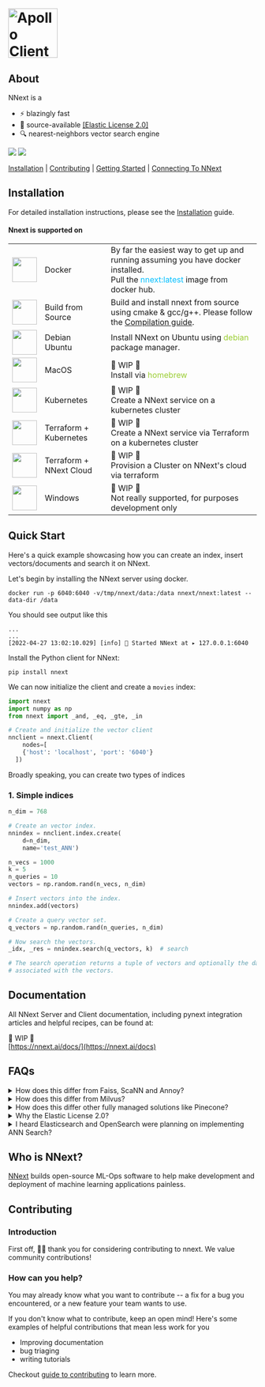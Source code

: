 
# <a href="https://nnext.ai/"><img src="https://d135j1zm1liera.cloudfront.net/nnext-logo-wide.png" height="100" alt="Apollo Client"></a>

## About

NNext is a
* ⚡ blazingly fast
* 📖 source-available [[Elastic License 2.0]](https://www.elastic.co/licensing/elastic-license)
* 🔍 nearest-neighbors vector search engine

<a href="https://tiny.one/nnext-slk-comm-gh"><img src="https://img.shields.io/badge/chat-slack-orange.svg?logo=slack&style=flat"></a>
<a href="https://twitter.com/intent/follow?screen_name=nnextai"><img src="https://img.shields.io/badge/Follow-nnextai-blue.svg?style=flat&logo=twitter"></a>

[Installation](#installation) | [Contributing](#contributing) |  [Getting Started](#getting-started) | [Connecting 
To NNext](#connecting-to-redis)

## Installation
For detailed installation instructions, please see the [Installation](INSTALL.md) guide.
#### Nnext is supported on
<table>
  <tr>
    <td><img src="https://www.docker.com/wp-content/uploads/2022/03/vertical-logo-monochromatic.png" width="50" /></td>
    <td>Docker</td>
    <td>By far the easiest way to get up and running assuming you have docker installed. <br>Pull the <span style="color: 
deepskyblue">nnext:latest</span> image from docker hub.</td>
  </tr>
  <tr>
    <td><img src="https://s3.us-east-2.amazonaws.com/assets.nnext.io/img/build.png" width="50" /></td>
    <td>Build from Source</td>
    <td>Build and install nnext from source using cmake & gcc/g++. Please follow the <a href="/COMPILATION.md">Compilation guide</a>.</td>
  </tr>
  <tr>
    <td><img src="https://upload.wikimedia.org/wikipedia/commons/thumb/a/ab/Logo-ubuntu_cof-orange-hex.svg/570px-Logo-ubuntu_cof-orange-hex.svg.png?20130511162351" width="50" /></td>
    <td>Debian <br> Ubuntu</td>
    <td>Install NNext on Ubuntu using <span style="color: yellowgreen">debian</span> package manager.
  </tr>
  <tr>
    <td><img src="https://upload.wikimedia.org/wikipedia/commons/a/ab/Apple-logo.png" width="50" /></td>
    <td>MacOS</td>
    <td>🚧 WIP 🚧<br>Install via <span style="color: yellowgreen">homebrew</span></td>
  </tr>
  <tr>
    <td><img src="https://upload.wikimedia.org/wikipedia/commons/thumb/3/39/Kubernetes_logo_without_workmark.svg/1234px-Kubernetes_logo_without_workmark.svg.png" width="50" /></td>
    <td>Kubernetes</td>
    <td>🚧 WIP 🚧<br>Create a NNext service on a kubernetes cluster</td>
  </tr>
  <tr>
    <td><img src="https://www.datocms-assets.com/2885/1620155116-brandhcterraformverticalcolor.svg" width="50" /></td>
    <td>Terraform + Kubernetes</td>
    <td>🚧 WIP 🚧<br>Create a NNext service via Terraform on a kubernetes cluster</td>
  </tr>
  <tr>
    <td><img src="https://www.datocms-assets.com/2885/1620155116-brandhcterraformverticalcolor.svg" width="50" /></td>
    <td>Terraform + NNext Cloud</td>
    <td>🚧 WIP 🚧<br>Provision a Cluster on NNext's cloud via terraform</td>
  </tr>
  <tr>
    <td><img src="https://www.pngall.com/wp-content/uploads/2/Windows-Logo-PNG-File-Download-Free.png" width="50" /></td>
    <td>Windows</td>
    <td>🚧 WIP 🚧<br>Not really supported, for purposes development only</td>
  </tr>
 </table>

## Quick Start

Here's a quick example showcasing how you can create an index, insert vectors/documents and search it on NNext.

Let's begin by installing the NNext server using docker.

```shell
docker run -p 6040:6040 -v/tmp/nnext/data:/data nnext/nnext:latest --data-dir /data
```

You should see output like this
```shell
...
...
[2022-04-27 13:02:10.029] [info] 🏁 Started NNext at ▸ 127.0.0.1:6040
```

Install the Python client for NNext:

```
pip install nnext
```

We can now initialize the client and create a `movies` index:

```python
import nnext
import numpy as np
from nnext import _and, _eq, _gte, _in

# Create and initialize the vector client
nnclient = nnext.Client(
    nodes=[
    {'host': 'localhost', 'port': '6040'}
  ])
```

Broadly speaking, you can create two types of indices
### 1. Simple indices
```python
n_dim = 768

# Create an vector index.
nnindex = nnclient.index.create(
    d=n_dim,
    name='test_ANN')

n_vecs = 1000
k = 5
n_queries = 10
vectors = np.random.rand(n_vecs, n_dim)

# Insert vectors into the index.
nnindex.add(vectors)

# Create a query vector set.
q_vectors = np.random.rand(n_queries, n_dim)

# Now search the vectors.
_idx, _res = nnindex.search(q_vectors, k)  # search

# The search operation returns a tuple of vectors and optionally the data
# associated with the vectors.
```

## Documentation

All NNext Server and Client documentation, including pynext integration articles and helpful recipes, can be found at:
<br/>

🚧 WIP 🚧<br>
[https://nnext.ai/docs/](https://nnext.ai/docs)

## FAQs

<details><summary>How does this differ from Faiss, ScaNN and Annoy?</summary>
<p>
First of all, NNext uses Faiss under the hood. The main thing to note about these software come as python
packages installable via PIP or Conda. These libraries are very easy to use, from install to the API. However, while
allowing you to quickly get started, they don't allow for persistence, index growth or high availability. If your
application goes down for whatever reason, so do your search indices and data.
</p>
</details>

<details><summary>How does this differ from Milvus?</summary>
<p>
Milvus is a large piece of software, that takes non-trivial amount of effort to setup, administer, scale and fine-tune.
It offers you a few thousand configuration parameters to get to your ideal configuration. So it's better suited for large teams
who have the bandwidth to get it production-ready, regularly monitor it and scale it, especially when they have a need to store
billions of documents and petabytes of data (eg: logs).

NNext is built specifically for decreasing the "time to market" for a delightful nearest-neighbor search experience. It 
is a light-weight yet powerful & scaleable alternative that focuses on Developer Happiness and Experience with a 
clean well-documented API, clear semantics and smart defaults so it just works well out-of-the-box, without you having to turn many knobs.

See a side-by-side feature comparison [here](https://typesense.org/typesense-vs-algolia-vs-elasticsearch-vs-meilisearch/).
</p>
</details>

<details><summary>How does this differ other fully managed solutions like Pinecone?</summary>
<p>
In brief - **no vendor lock-in**. Tired of using NNext cloud? Pack up your vectors and go. Obviously we don't want you 
to go, but if you have to, NNext Cloud allows you to download a compressed zip file containing the latest backup of 
your vectors to your machine. These vectors can then be used with another installation of NNext on premise or on 
another cloud provider.

Pinecone is a proprietary, hosted, nearest-neighbour search-as-a-service product that works well, when cost is not an 
issue. However, fast growing applications will quickly run into search & indexing limits, accompanied by expensive plan
upgrades as they scale.

NNext on the other hand is an open-source product that you can run on your own infrastructure or
use our managed SaaS offering - [NNext Cloud](https://app.nnext.ai).
The open source version is free to use (besides of course your own infra costs).
With NNext Cloud we do not charge by records or search operations. Instead, you get a dedicated cluster
and you can throw as much data and traffic at it as it can handle. You only pay a fixed hourly cost & bandwidth charges
for it, depending on the configuration your choose, similar to most modern cloud platforms.

From a product perspective, NNext is closer in spirit to Jina.ai than Pinecone.

See a side-by-side feature comparison [here](https://nnext.ai/product-matrix?source=gitreadme).
</p>
</details>

<details><summary>Why the Elastic License 2.0?</summary>
<p>
NNext Server is **source available**, **server software** and we expect users to typically run it as a separate daemon, 
and not integrate it 
with their own code. Elastic Licence 2.0 (EL2) covers and allows for this use case **generously**. We aim to set the
minimum limitations necessary to strike a fair balance between freedom to use, share and change the software, and 
preventing actions that will harm the community.

If you have specifics that prevent you from using NNext due to a licensing issue, we're happy to explore this topic 
further with you. Please reach out to us legal@nnext.ai.
</p>
</details>
<details><summary>I heard Elasticsearch and OpenSearch were planning on implementing ANN Search?</summary>
<p>
Fundamentally, Elasticsearch and it's variants, run on the JVM, which by itself can be quite an effort to tune to run 
optimally. NNext, on the other hand, is a single light-weight self-contained native binary, so it's simple to setup and
operate. Furthermore, ANN search on Elasticseach runs as a secondary process, a sidecar, which is not natively 
supported by the main indexing engine.
</p>
</details>

## Who is NNext?

[NNext](https://nnext.io/) builds open-source ML-Ops software to help make development and deployment of machine 
learning applications painless.

## Contributing

### Introduction
First off, 🙏🏾 thank you for considering contributing to nnext. We value community contributions!

### How can you help?

You may already know what you want to contribute -- a fix for a bug you encountered, or a new feature your team wants to use.

If you don't know what to contribute, keep an open mind! Here's some examples of helpful contributions that mean
less work for you
* Improving documentation
* bug triaging
* writing tutorials

Checkout [guide to contributing](https://github.com/redis/redis-py/blob/master/CONTRIBUTING.md) to learn more.

